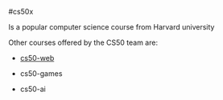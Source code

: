 #cs50x

Is a popular computer science course from Harvard university

Other courses offered by the CS50 team are:

* [cs50-web](cs50-web)

* cs50-games

* cs50-ai